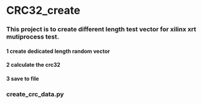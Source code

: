 # CRC32_create

### This project is to create different length test vector for xilinx xrt mutiprocess test.

#### 1 create dedicated length random vector
#### 2 calculate the crc32
#### 3 save to file

### create_crc_data.py
